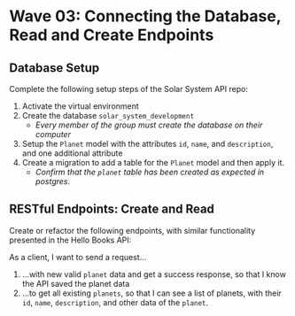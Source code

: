 # Wave 03: Connecting the Database, Read and Create Endpoints

## Database Setup

Complete the following setup steps of the Solar System API repo:
1. Activate the virtual environment
1. Create the database `solar_system_development`
    * *Every member of the group must create the database on their computer*
1. Setup the `Planet` model with the attributes `id`, `name`, and `description`, and one additional attribute
1. Create a migration to add a table for the `Planet` model and then apply it. 
    * *Confirm that the `planet` table has been created as expected in postgres*.

## RESTful Endpoints: Create and Read

Create or refactor the following endpoints, with similar functionality presented in the Hello Books API:

As a client, I want to send a request...

1. ...with new valid `planet` data and get a success response, so that I know the API saved the planet data
1. ...to get all existing `planets`, so that I can see a list of planets, with their `id`, `name`, `description`, and other data of the `planet`.

